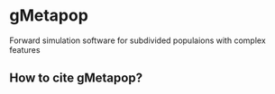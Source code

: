 # gMetapop
Forward simulation software for subdivided populaions with complex features

## How to cite gMetapop? ##

